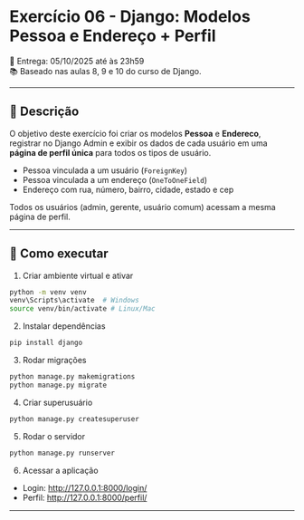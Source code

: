 # Exercício 06 - Django: Modelos Pessoa e Endereço + Perfil  
📅 Entrega: 05/10/2025 até às 23h59  
📚 Baseado nas aulas 8, 9 e 10 do curso de Django.  

---

## 📌 Descrição  
O objetivo deste exercício foi criar os modelos **Pessoa** e **Endereco**, registrar no Django Admin e exibir os dados de cada usuário em uma **página de perfil única** para todos os tipos de usuário.

- Pessoa vinculada a um usuário (`ForeignKey`)
- Pessoa vinculada a um endereço (`OneToOneField`)
- Endereço com rua, número, bairro, cidade, estado e cep

Todos os usuários (admin, gerente, usuário comum) acessam a mesma página de perfil.

---

## 🚀 Como executar  
1. Criar ambiente virtual e ativar  
```bash
python -m venv venv
venv\Scripts\activate  # Windows
source venv/bin/activate # Linux/Mac
```
2. Instalar dependências  
```bash
pip install django
```
3. Rodar migrações  
```bash
python manage.py makemigrations
python manage.py migrate
```
4. Criar superusuário  
```bash
python manage.py createsuperuser
```
5. Rodar o servidor  
```bash
python manage.py runserver
```
6. Acessar a aplicação  
- Login: http://127.0.0.1:8000/login/  
- Perfil: http://127.0.0.1:8000/perfil/

---
